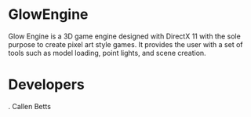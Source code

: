 # GlowEngine
Glow Engine is a 3D game engine designed with DirectX 11 with the sole purpose to create pixel art style games.
It provides the user with a set of tools such as model loading, point lights, and scene creation.

# Developers
. Callen Betts

